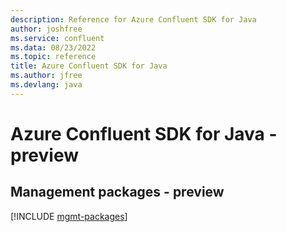 ```yaml
---
description: Reference for Azure Confluent SDK for Java
author: joshfree
ms.service: confluent
ms.data: 08/23/2022
ms.topic: reference
title: Azure Confluent SDK for Java
ms.author: jfree
ms.devlang: java
---
```

# Azure Confluent SDK for Java - preview

## Management packages - preview
[!INCLUDE [mgmt-packages](confluent-mgmt-index.md)]